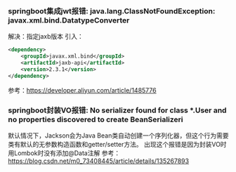 ### springboot集成jwt报错: java.lang.ClassNotFoundException: javax.xml.bind.DatatypeConverter
解决：指定jaxb版本
引入：
``` xml
<dependency>
    <groupId>javax.xml.bind</groupId>
    <artifactId>jaxb-api</artifactId>
    <version>2.3.1</version>
</dependency>
```
参考：https://developer.aliyun.com/article/1485776

### springboot封装VO报错: No serializer found for class *.User and no properties discovered to create BeanSerializeri

默认情况下，Jackson会为Java Bean类自动创建一个序列化器，但这个行为需要类有默认的无参数构造函数和getter/setter方法。
出现这个报错是因为封装VO时 用Lombok时没有添加@Data注解 
参考：https://blog.csdn.net/m0_73408445/article/details/135267893